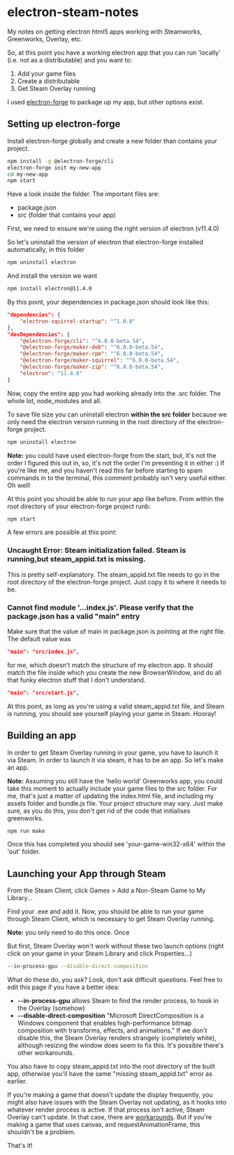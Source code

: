 # electron-steam-notes
My notes on getting electron html5 apps working with Steamworks, Greenworks, Overlay, etc.

So, at this point you have a working electron app that you can run 'locally' (i.e. not as a distributable) and you want to:

1. Add your game files
2. Create a distributable
3. Get Steam Overlay running

I used [electron-forge](https://github.com/electron-userland/electron-forge) to package up my app, but other options exist.

## Setting up electron-forge

Install electron-forge globally and create a new folder than contains your project.

```bash
npm install -g @electron-forge/cli
electron-forge init my-new-app
cd my-new-app
npm start
```

Have a look inside the folder. The important files are:

* package.json
* src (folder that contains your app)

First, we need to ensure we're using the right version of electron (v11.4.0)

So let's uninstall the version of electron that electron-forge installed automatically, in this folder

```bash
npm uninstall electron
```

And install the version we want

```bash
npm install electron@11.4.0
```

By this point, your dependencies in package.json should look like this:

```json
"dependencies": {
    "electron-squirrel-startup": "^1.0.0"
},
"devDependencies": {
    "@electron-forge/cli": "^6.0.0-beta.54",
    "@electron-forge/maker-deb": "^6.0.0-beta.54",
    "@electron-forge/maker-rpm": "^6.0.0-beta.54",
    "@electron-forge/maker-squirrel": "^6.0.0-beta.54",
    "@electron-forge/maker-zip": "^6.0.0-beta.54",
    "electron": "11.4.0"
}
```

Now, copy the entire app you had working already into the .src folder. The whole lot, node_modules and all.

To save file size you can uninstall electron **within the src folder** because we only need the electron version running in the root directory of the electron-forge project.

```bash
npm uninstall electron
```

**Note:** you could have used electron-forge from the start, but, it's not the order I figured this out in, so, it's not the order I'm presenting it in either :) If you're like me, and you haven't read this far before starting to spam commands in to the terminal, this comment probably isn't very useful either. Oh well!

At this point you should be able to run your app like before. From within the root directory of your electron-forge project runb:

```bash
npm start
```

A few errors are possible at this point:

### Uncaught Error: Steam initialization failed. Steam is running,but steam_appid.txt is missing.

This is pretty self-explanatory. The steam_appid.txt file needs to go in the root directory of the electron-forge project. Just copy it to where it needs to be.

### Cannot find module '...index.js'. Please verify that the package.json has a valid "main" entry

Make sure that the value of main in package.json is pointing at the right file. The default value was

```json
"main": "src/index.js",
```

for me, which doesn't match the structure of my electron app. It should match the file inside which you create the new BrowserWindow, and do all that funky electron stuff that I don't understand.

```json
"main": "src/start.js",
```

At this point, as long as you're using a valid steam_appid.txt file, and Steam is running, you should see yourself playing your game in Steam. Hooray!

## Building an app

In order to get Steam Overlay running in your game, you have to launch it via Steam. In order to launch it via steam, it has to be an app. So let's make an app.

**Note:** Assuming you still have the 'hello world' Greenworks app, you could take this moment to actually include your game files to the src folder. For me, that's just a matter of updating the index.html file, and including my assets folder and bundle.js file. Your project structure may vary. Just make sure, as you do this, you don't get rid of the code that initialises greenworks.

```bash
npm run make
```

Once this has completed you should see 'your-game-win32-x64' within the 'out' folder.

## Launching your App through Steam

From the Steam Client, click Games > Add a Non-Steam Game to My Library...

Find your .exe and add it. Now, you should be able to run your game through Steam Client, which is necessary to get Steam Overlay running.

**Note:** you only need to do this once. Once 

But first, Steam Overlay won't work without these two launch options (right click on your game in your Steam Library and click Properties...)

```bash
--in-process-gpu --disable-direct-composition
```

What do these do, you ask? Look, don't ask difficult questions. Feel free to edit this page if you have a better idea:

* **--in-process-gpu** allows Steam to find the render process, to hook in the Overlay (somehow)
* **--disable-direct-composition** "Microsoft DirectComposition is a Windows component that enables high-performance bitmap composition with transforms, effects, and animations." If we don't disable this, the Steam Overlay renders strangely (completely white), although resizing the window does seem to fix this. It's possible there's other workarounds.

You also have to copy steam_appid.txt into the root directory of the built app, otherwise you'll have the same "missing steam_appid.txt" error as earlier.

If you're making a game that doesn't update the display frequently, you might also have issues with the Steam Overlay not updating, as it hooks into whatever render process is active. If that process isn't active, Steam Overlay can't update. In that case, there are [workarounds](https://github.com/greenheartgames/greenworks/wiki/Troubleshooting#steam-overlay-is-unresponsive--frozen). But if you're making a game that uses canvas, and requestAnimationFrame, this shouldn't be a problem.

That's it!